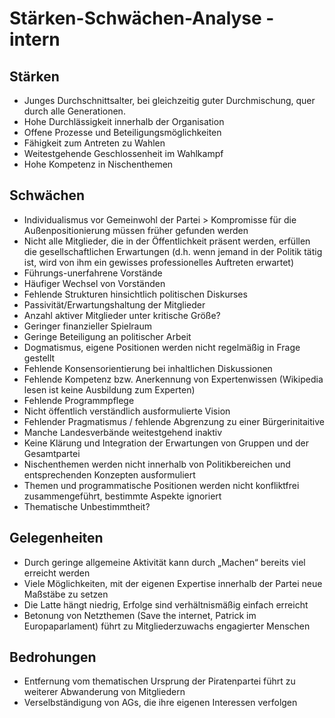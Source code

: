# Stärken-Schwächen-Analyse - intern

## Stärken

* Junges Durchschnittsalter, bei gleichzeitig guter Durchmischung, quer durch alle Generationen.
* Hohe Durchlässigkeit innerhalb der Organisation
* Offene Prozesse und Beteiligungsmöglichkeiten
* Fähigkeit zum Antreten zu Wahlen
* Weitestgehende Geschlossenheit im Wahlkampf
* Hohe Kompetenz in Nischenthemen

## Schwächen

* Individualismus vor Gemeinwohl der Partei &gt; Kompromisse für die Außenpositionierung müssen früher gefunden werden
* Nicht alle Mitglieder, die in der Öffentlichkeit präsent werden, erfüllen die gesellschaftlichen Erwartungen \(d.h. wenn jemand in der Politik tätig ist, wird von ihm ein gewisses professionelles Auftreten erwartet\)
* Führungs-unerfahrene Vorstände
* Häufiger Wechsel von Vorständen
* Fehlende Strukturen hinsichtlich politischen Diskurses
* Passivität/Erwartungshaltung der Mitglieder
* Anzahl aktiver Mitglieder unter kritische Größe?
* Geringer finanzieller Spielraum
* Geringe Beteiligung an politischer Arbeit
* Dogmatismus, eigene Positionen werden nicht regelmäßig in Frage gestellt
* Fehlende Konsensorientierung bei inhaltlichen Diskussionen
* Fehlende Kompetenz bzw. Anerkennung von Expertenwissen \(Wikipedia lesen ist keine Ausbildung zum Experten\)
* Fehlende Programmpflege
* Nicht öffentlich verständlich ausformulierte Vision
* Fehlender Pragmatismus / fehlende Abgrenzung zu einer Bürgerinitaitive
* Manche Landesverbände weitestgehend inaktiv
* Keine Klärung und Integration der Erwartungen von Gruppen und der Gesamtpartei
* Nischenthemen werden nicht innerhalb von Politikbereichen und entsprechenden Konzepten ausformuliert
* Themen und programmatische Positionen werden nicht konfliktfrei zusammengeführt, bestimmte Aspekte ignoriert
* Thematische Unbestimmtheit?

## Gelegenheiten

* Durch geringe allgemeine Aktivität kann durch „Machen“ bereits viel erreicht werden
* Viele Möglichkeiten, mit der eigenen Expertise innerhalb der Partei neue Maßstäbe zu setzen
* Die Latte hängt niedrig, Erfolge sind verhältnismäßig einfach erreicht
* Betonung von Netzthemen \(Save the internet, Patrick im Europaparlament\) führt zu Mitgliederzuwachs engagierter Menschen

## Bedrohungen

* Entfernung vom thematischen Ursprung der Piratenpartei führt zu weiterer Abwanderung von Mitgliedern
* Verselbständigung von AGs, die ihre eigenen Interessen verfolgen

